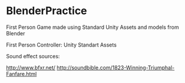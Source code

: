 # BlenderPractice

First Person Game made using Standard Unity Assets and models from Blender 

First Person Controller: Unity Standart Assets

Sound effect sources:

http://www.bfxr.net/
http://soundbible.com/1823-Winning-Triumphal-Fanfare.html
